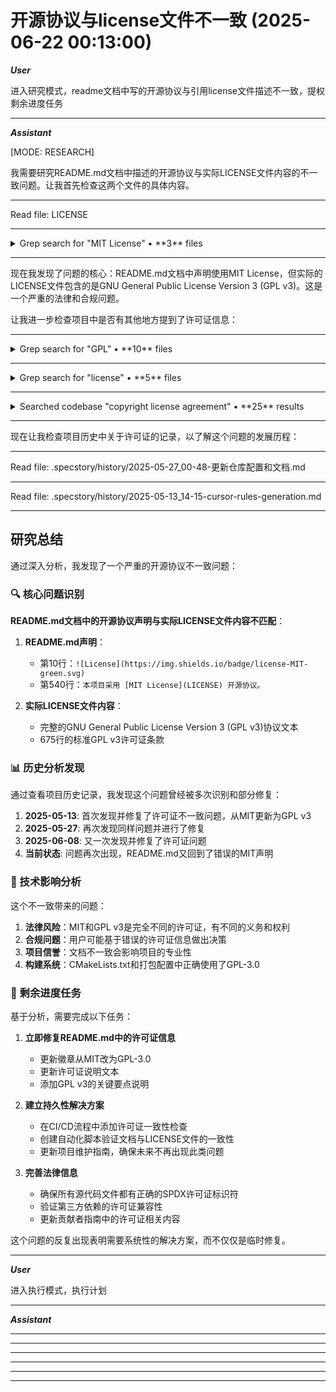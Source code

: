 <!-- Generated by SpecStory -->

# 开源协议与license文件不一致 (2025-06-22 00:13:00)

_**User**_

进入研究模式，readme文档中写的开源协议与引用license文件描述不一致，提权剩余进度任务

---

_**Assistant**_

[MODE: RESEARCH]

我需要研究README.md文档中描述的开源协议与实际LICENSE文件内容的不一致问题。让我首先检查这两个文件的具体内容。

---

Read file: LICENSE

---

<details>
            <summary>Grep search for "MIT License" • **3** files</summary>
        
| File | Line | Match |
|------|------|-------|
| `file:///home/uos/Desktop/source/dlogcover/README.md` | L540 | `本项目采用 [MIT License](LICENSE) 开源协议。` |
| `file:///home/uos/Desktop/source/dlogcover/.specstory/history/2025-05-27_00-48-%E6%9B%B4%E6%96%B0%E4%BB%93%E5%BA%93%E9%85%8D%E7%BD%AE%E5%92%8C%E6%96%87%E6%A1%A3.md` | L2523 | `+ - **许可证**：MIT License` |
| `file:///home/uos/Desktop/source/dlogcover/.specstory/history/2025-06-10_07-18-%E8%B0%83%E6%95%B4ast%E5%88%86%E6%9E%90%E6%97%A5%E5%BF%97%E8%BE%93%E5%87%BA%E7%BA%A7%E5%88%AB.md` | L3413 | `- - **许可证**：MIT License` |

</details>

---

现在我发现了问题的核心：README.md文档中声明使用MIT License，但实际的LICENSE文件包含的是GNU General Public License Version 3 (GPL v3)。这是一个严重的法律和合规问题。

让我进一步检查项目中是否有其他地方提到了许可证信息：

---

<details>
            <summary>Grep search for "GPL" • **10** files</summary>
        
| File | Line | Match |
|------|------|-------|
| `file:///home/uos/Desktop/source/dlogcover/.cursor/rules/05-project-structure.mdc` | L137 | `├── LICENSE                    # GPL v3许可证文件` |
| `file:///home/uos/Desktop/source/dlogcover/.cursor/rules/17-build-system.mdc` | L609 | `set(CPACK_RPM_PACKAGE_LICENSE "GPL-3.0")` |
| `file:///home/uos/Desktop/source/dlogcover/LICENSE` | L39 | `Developers that use the GNU GPL protect your rights with two steps:` |
| `file:///home/uos/Desktop/source/dlogcover/LICENSE` | L43 | `For the developers' and authors' protection, the GPL clearly explains` |
| `file:///home/uos/Desktop/source/dlogcover/LICENSE` | L45 | `authors' sake, the GPL requires that modified versions be marked as` |
| `file:///home/uos/Desktop/source/dlogcover/LICENSE` | L55 | `have designed this version of the GPL to prohibit the practice for those` |
| `file:///home/uos/Desktop/source/dlogcover/LICENSE` | L58 | `of the GPL, as needed to protect the freedom of users.` |
| `file:///home/uos/Desktop/source/dlogcover/LICENSE` | L64 | `make it effectively proprietary.  To prevent this, the GPL assures that` |
| `file:///home/uos/Desktop/source/dlogcover/LICENSE` | L665 | `For more information on this, and how to apply and follow the GNU GPL, see` |
| `file:///home/uos/Desktop/source/dlogcover/LICENSE` | L673 | `<https://www.gnu.org/licenses/why-not-lgpl.html>.` |
| `file:///home/uos/Desktop/source/dlogcover/.specstory/history/2025-05-15_04-02-%E7%BB%A7%E7%BB%AD%E4%B8%8A%E4%B8%80%E6%AC%A1%E7%9A%84%E4%BB%BB%E5%8A%A1.md` | L8784 | `本项目使用 [GNU通用公共许可证第3版(GPLv3)](LICENSE) 许可证` |
| `file:///home/uos/Desktop/source/dlogcover/.specstory/history/2025-05-13_14-15-cursor-rules-generation.md` | L6735 | `+ 本项目使用 [GNU通用公共许可证第3版(GPLv3)](LICENSE) 许可证` |
| `file:///home/uos/Desktop/source/dlogcover/.specstory/history/2025-05-13_14-15-cursor-rules-generation.md` | L6769 | `- 将许可证从MIT更新为正确的GNU通用公共许可证第3版(GPLv3)` |
| `file:///home/uos/Desktop/source/dlogcover/.specstory/history/2025-05-13_14-15-cursor-rules-generation.md` | L6791 | `- 将许可证从MIT更新为正确的GNU通用公共许可证第3版(GPLv3)` |
| `file:///home/uos/Desktop/source/dlogcover/.specstory/history/2025-05-26_15-17-%E9%87%8D%E6%96%B0%E7%94%9F%E6%88%90%E7%BC%BA%E5%A4%B1%E7%9A%84-h%E5%A4%B4%E6%96%87%E4%BB%B6.md` | L3526 | `- 本项目使用 [GNU通用公共许可证第3版(GPLv3)](LICENSE) 许可证` |
| `file:///home/uos/Desktop/source/dlogcover/.specstory/history/2025-06-08_13-45-%E8%A7%A3%E5%86%B3application-cpp%E5%87%BD%E6%95%B0%E6%9C%AA%E8%AF%86%E5%88%AB%E9%97%AE%E9%A2%98.md` | L10894 | `- 本项目采用GNU通用公共许可证第3版（GPL v3），详见LICENSE文件。` |
| `file:///home/uos/Desktop/source/dlogcover/.specstory/history/2025-06-08_13-45-%E8%A7%A3%E5%86%B3application-cpp%E5%87%BD%E6%95%B0%E6%9C%AA%E8%AF%86%E5%88%AB%E9%97%AE%E9%A2%98.md` | L10896 | `- ### GPL v3许可证要点` |
| `file:///home/uos/Desktop/source/dlogcover/.specstory/history/2025-06-08_13-45-%E8%A7%A3%E5%86%B3application-cpp%E5%87%BD%E6%95%B0%E6%9C%AA%E8%AF%86%E5%88%AB%E9%97%AE%E9%A2%98.md` | L10898 | `- - **开源要求**：如果您分发本软件的修改版本，必须以相同的GPL v3许可证开源` |
| `file:///home/uos/Desktop/source/dlogcover/.specstory/history/2025-06-08_13-45-%E8%A7%A3%E5%86%B3application-cpp%E5%87%BD%E6%95%B0%E6%9C%AA%E8%AF%86%E5%88%AB%E9%97%AE%E9%A2%98.md` | L10902 | `- 更多详情请参阅：https://www.gnu.org/licenses/gpl-3.0.html` |
| `file:///home/uos/Desktop/source/dlogcover/.specstory/history/2025-06-08_13-45-%E8%A7%A3%E5%86%B3application-cpp%E5%87%BD%E6%95%B0%E6%9C%AA%E8%AF%86%E5%88%AB%E9%97%AE%E9%A2%98.md` | L25761 | `// SPDX-License-Identifier: GPL-3.0-or-later` |
| `file:///home/uos/Desktop/source/dlogcover/.specstory/history/2025-05-27_00-48-%E6%9B%B4%E6%96%B0%E4%BB%93%E5%BA%93%E9%85%8D%E7%BD%AE%E5%92%8C%E6%96%87%E6%A1%A3.md` | L3927 | `现在我看到README.md中写的是MIT许可证，但LICENSE文件实际是GPL v3协议。我需要更新README.md以反映正确的开源协议。` |
| `file:///home/uos/Desktop/source/dlogcover/.specstory/history/2025-05-27_00-48-%E6%9B%B4%E6%96%B0%E4%BB%93%E5%BA%93%E9%85%8D%E7%BD%AE%E5%92%8C%E6%96%87%E6%A1%A3.md` | L3935 | `+ 本项目采用GNU通用公共许可证第3版（GPL v3），详见LICENSE文件。` |
| `file:///home/uos/Desktop/source/dlogcover/.specstory/history/2025-05-27_00-48-%E6%9B%B4%E6%96%B0%E4%BB%93%E5%BA%93%E9%85%8D%E7%BD%AE%E5%92%8C%E6%96%87%E6%A1%A3.md` | L3937 | `+ ### GPL v3许可证要点` |
| `file:///home/uos/Desktop/source/dlogcover/.specstory/history/2025-05-27_00-48-%E6%9B%B4%E6%96%B0%E4%BB%93%E5%BA%93%E9%85%8D%E7%BD%AE%E5%92%8C%E6%96%87%E6%A1%A3.md` | L3939 | `+ - **开源要求**：如果您分发本软件的修改版本，必须以相同的GPL v3许可证开源` |
| `file:///home/uos/Desktop/source/dlogcover/.specstory/history/2025-05-27_00-48-%E6%9B%B4%E6%96%B0%E4%BB%93%E5%BA%93%E9%85%8D%E7%BD%AE%E5%92%8C%E6%96%87%E6%A1%A3.md` | L3943 | `+ 更多详情请参阅：https://www.gnu.org/licenses/gpl-3.0.html` |
| `file:///home/uos/Desktop/source/dlogcover/.specstory/history/2025-05-27_00-48-%E6%9B%B4%E6%96%B0%E4%BB%93%E5%BA%93%E9%85%8D%E7%BD%AE%E5%92%8C%E6%96%87%E6%A1%A3.md` | L3950 | `很好！现在我已经更新了README.md中的许可证信息，使其与实际的GPL v3 LICENSE文件保持一致。接下来，我需要继续执行计划，更新Cursor Rules系统。让我先查看现有的Cursor Rules文件。` |
| `file:///home/uos/Desktop/source/dlogcover/.specstory/history/2025-05-27_00-48-%E6%9B%B4%E6%96%B0%E4%BB%93%E5%BA%93%E9%85%8D%E7%BD%AE%E5%92%8C%E6%96%87%E6%A1%A3.md` | L4015 | `+ - **开源协议**：GNU GPL v3` |
| `file:///home/uos/Desktop/source/dlogcover/.specstory/history/2025-05-27_00-48-%E6%9B%B4%E6%96%B0%E4%BB%93%E5%BA%93%E9%85%8D%E7%BD%AE%E5%92%8C%E6%96%87%E6%A1%A3.md` | L4021 | `+ - [x] README.md开源协议更新至GPL v3` |
| `file:///home/uos/Desktop/source/dlogcover/.specstory/history/2025-05-27_00-48-%E6%9B%B4%E6%96%B0%E4%BB%93%E5%BA%93%E9%85%8D%E7%BD%AE%E5%92%8C%E6%96%87%E6%A1%A3.md` | L4036 | `+ 本项目采用GNU通用公共许可证第3版（GPL v3），这意味着：` |
| `file:///home/uos/Desktop/source/dlogcover/.specstory/history/2025-05-27_00-48-%E6%9B%B4%E6%96%B0%E4%BB%93%E5%BA%93%E9%85%8D%E7%BD%AE%E5%92%8C%E6%96%87%E6%A1%A3.md` | L4045 | `+ - **开源要求**：如果分发修改版本，必须以相同的GPL v3许可证开源` |
| `file:///home/uos/Desktop/source/dlogcover/.specstory/history/2025-05-27_00-48-%E6%9B%B4%E6%96%B0%E4%BB%93%E5%BA%93%E9%85%8D%E7%BD%AE%E5%92%8C%E6%96%87%E6%A1%A3.md` | L4051 | `+ - **专利保护**：防止专利被用来限制GPL软件的自由` |
| `file:///home/uos/Desktop/source/dlogcover/.specstory/history/2025-05-27_00-48-%E6%9B%B4%E6%96%B0%E4%BB%93%E5%BA%93%E9%85%8D%E7%BD%AE%E5%92%8C%E6%96%87%E6%A1%A3.md` | L4053 | `+ - **兼容性**：与其他GPL v3兼容的许可证项目可以组合使用` |
| `file:///home/uos/Desktop/source/dlogcover/.specstory/history/2025-05-27_00-48-%E6%9B%B4%E6%96%B0%E4%BB%93%E5%BA%93%E9%85%8D%E7%BD%AE%E5%92%8C%E6%96%87%E6%A1%A3.md` | L4055 | `+ 更多详情请参阅：https://www.gnu.org/licenses/gpl-3.0.html` |
| `file:///home/uos/Desktop/source/dlogcover/.specstory/history/2025-05-27_00-48-%E6%9B%B4%E6%96%B0%E4%BB%93%E5%BA%93%E9%85%8D%E7%BD%AE%E5%92%8C%E6%96%87%E6%A1%A3.md` | L4584 | `+ ├── LICENSE                    # GPL v3许可证文件` |
| `file:///home/uos/Desktop/source/dlogcover/.specstory/history/2025-05-27_00-48-%E6%9B%B4%E6%96%B0%E4%BB%93%E5%BA%93%E9%85%8D%E7%BD%AE%E5%92%8C%E6%96%87%E6%A1%A3.md` | L5916 | `+     set(CPACK_RPM_PACKAGE_LICENSE "GPL-3.0")` |
| `file:///home/uos/Desktop/source/dlogcover/.specstory/history/2025-05-27_00-48-%E6%9B%B4%E6%96%B0%E4%BB%93%E5%BA%93%E9%85%8D%E7%BD%AE%E5%92%8C%E6%96%87%E6%A1%A3.md` | L6328 | `- **更新README.md中的许可证信息**：从MIT许可证更正为GNU GPL v3，与实际LICENSE文件保持一致` |
| `file:///home/uos/Desktop/source/dlogcover/.specstory/history/2025-05-27_00-48-%E6%9B%B4%E6%96%B0%E4%BB%93%E5%BA%93%E9%85%8D%E7%BD%AE%E5%92%8C%E6%96%87%E6%A1%A3.md` | L6329 | `- **添加GPL v3许可证要点说明**：包括使用权利、开源要求、法律保护等` |
| `file:///home/uos/Desktop/source/dlogcover/.specstory/history/2025-06-10_07-18-%E8%B0%83%E6%95%B4ast%E5%88%86%E6%9E%90%E6%97%A5%E5%BF%97%E8%BE%93%E5%87%BA%E7%BA%A7%E5%88%AB.md` | L2946 | `- - **开源协议**：GNU GPL v3` |
| `file:///home/uos/Desktop/source/dlogcover/.specstory/history/2025-06-10_07-18-%E8%B0%83%E6%95%B4ast%E5%88%86%E6%9E%90%E6%97%A5%E5%BF%97%E8%BE%93%E5%87%BA%E7%BA%A7%E5%88%AB.md` | L2952 | `- - [x] README.md开源协议更新至GPL v3` |
| `file:///home/uos/Desktop/source/dlogcover/.specstory/history/2025-06-10_07-18-%E8%B0%83%E6%95%B4ast%E5%88%86%E6%9E%90%E6%97%A5%E5%BF%97%E8%BE%93%E5%87%BA%E7%BA%A7%E5%88%AB.md` | L3423 | `- 本项目采用GNU通用公共许可证第3版（GPL v3），这意味着：` |
| `file:///home/uos/Desktop/source/dlogcover/.specstory/history/2025-06-10_07-18-%E8%B0%83%E6%95%B4ast%E5%88%86%E6%9E%90%E6%97%A5%E5%BF%97%E8%BE%93%E5%87%BA%E7%BA%A7%E5%88%AB.md` | L3432 | `- - **开源要求**：如果分发修改版本，必须以相同的GPL v3许可证开源` |
| `file:///home/uos/Desktop/source/dlogcover/.specstory/history/2025-06-10_07-18-%E8%B0%83%E6%95%B4ast%E5%88%86%E6%9E%90%E6%97%A5%E5%BF%97%E8%BE%93%E5%87%BA%E7%BA%A7%E5%88%AB.md` | L3438 | `- - **专利保护**：防止专利被用来限制GPL软件的自由` |
| `file:///home/uos/Desktop/source/dlogcover/.specstory/history/2025-06-10_07-18-%E8%B0%83%E6%95%B4ast%E5%88%86%E6%9E%90%E6%97%A5%E5%BF%97%E8%BE%93%E5%87%BA%E7%BA%A7%E5%88%AB.md` | L3440 | `- - **兼容性**：与其他GPL v3兼容的许可证项目可以组合使用` |
| `file:///home/uos/Desktop/source/dlogcover/.specstory/history/2025-06-10_07-18-%E8%B0%83%E6%95%B4ast%E5%88%86%E6%9E%90%E6%97%A5%E5%BF%97%E8%BE%93%E5%87%BA%E7%BA%A7%E5%88%AB.md` | L3442 | `- 更多详情请参阅：https://www.gnu.org/licenses/gpl-3.0.html` |
| `file:///home/uos/Desktop/source/dlogcover/.specstory/history/2025-05-19_06-27-%E5%8D%95%E5%85%83%E6%B5%8B%E8%AF%95%E7%94%A8%E4%BE%8B%E6%9B%B4%E6%96%B0%E4%B8%8E%E8%A6%86%E7%9B%96%E7%8E%87%E4%BF%9D%E9%9A%9C.md` | L5897 | `本项目使用 [GNU通用公共许可证第3版(GPLv3)](LICENSE) 许可证` |

</details>

---

<details>
            <summary>Grep search for "license" • **5** files</summary>
        
| File | Line | Match |
|------|------|-------|
| `file:///home/uos/Desktop/source/dlogcover/README.md` | L10 | `![License](https://img.shields.io/badge/license-MIT-green.svg)` |
| `file:///home/uos/Desktop/source/dlogcover/README.md` | L540 | `本项目采用 [MIT License](LICENSE) 开源协议。` |
| `file:///home/uos/Desktop/source/dlogcover/.cursor/rules/05-project-structure.mdc` | L137 | `├── LICENSE                    # GPL v3许可证文件` |
| `file:///home/uos/Desktop/source/dlogcover/.cursor/rules/17-build-system.mdc` | L557 | `set(CPACK_RESOURCE_FILE_LICENSE "${CMAKE_SOURCE_DIR}/LICENSE")` |
| `file:///home/uos/Desktop/source/dlogcover/.cursor/rules/17-build-system.mdc` | L609 | `set(CPACK_RPM_PACKAGE_LICENSE "GPL-3.0")` |
| `file:///home/uos/Desktop/source/dlogcover/CMakeLists.txt` | L314 | `set(CPACK_RESOURCE_FILE_LICENSE "${CMAKE_CURRENT_SOURCE_DIR}/LICENSE")` |
| `file:///home/uos/Desktop/source/dlogcover/LICENSE` | Lundefined | `GNU GENERAL PUBLIC LICENSE` |
| `file:///home/uos/Desktop/source/dlogcover/LICENSE` | L5 | `of this license document, but changing it is not allowed.` |
| `file:///home/uos/Desktop/source/dlogcover/LICENSE` | L9 | `The GNU General Public License is a free, copyleft license for` |
| `file:///home/uos/Desktop/source/dlogcover/LICENSE` | L12 | `The licenses for most software and other practical works are designed` |
| `file:///home/uos/Desktop/source/dlogcover/LICENSE` | L14 | `the GNU General Public License is intended to guarantee your freedom to` |
| `file:///home/uos/Desktop/source/dlogcover/LICENSE` | L17 | `GNU General Public License for most of our software; it applies also to` |
| `file:///home/uos/Desktop/source/dlogcover/LICENSE` | L22 | `price.  Our General Public Licenses are designed to make sure that you` |
| `file:///home/uos/Desktop/source/dlogcover/LICENSE` | L40 | `(1) assert copyright on the software, and (2) offer you this License` |
| `file:///home/uos/Desktop/source/dlogcover/LICENSE` | L74 | `"This License" refers to version 3 of the GNU General Public License.` |
| `file:///home/uos/Desktop/source/dlogcover/LICENSE` | L79 | `"The Program" refers to any copyrightable work licensed under this` |
| `file:///home/uos/Desktop/source/dlogcover/LICENSE` | L80 | `License.  Each licensee is addressed as "you".  "Licensees" and` |
| `file:///home/uos/Desktop/source/dlogcover/LICENSE` | L106 | `extent that warranties are provided), that licensees may convey the` |
| `file:///home/uos/Desktop/source/dlogcover/LICENSE` | L107 | `work under this License, and how to view a copy of this License.  If` |
| `file:///home/uos/Desktop/source/dlogcover/LICENSE` | L155 | `All rights granted under this License are granted for the term of` |
| `file:///home/uos/Desktop/source/dlogcover/LICENSE` | L157 | `conditions are met.  This License explicitly affirms your unlimited` |
| `file:///home/uos/Desktop/source/dlogcover/LICENSE` | L159 | `covered work is covered by this License only if the output, given its` |
| `file:///home/uos/Desktop/source/dlogcover/LICENSE` | L160 | `content, constitutes a covered work.  This License acknowledges your` |
| `file:///home/uos/Desktop/source/dlogcover/LICENSE` | L164 | `convey, without conditions so long as your license otherwise remains` |
| `file:///home/uos/Desktop/source/dlogcover/LICENSE` | L168 | `the terms of this License in conveying all material for which you do` |
| `file:///home/uos/Desktop/source/dlogcover/LICENSE` | L188 | `is effected by exercising rights under this License with respect to` |
| `file:///home/uos/Desktop/source/dlogcover/LICENSE` | L199 | `keep intact all notices stating that this License and any` |
| `file:///home/uos/Desktop/source/dlogcover/LICENSE` | L202 | `recipients a copy of this License along with the Program.` |
| `file:///home/uos/Desktop/source/dlogcover/LICENSE` | L217 | `released under this License and any conditions added under section` |
| `file:///home/uos/Desktop/source/dlogcover/LICENSE` | L221 | `c) You must license the entire work, as a whole, under this` |
| `file:///home/uos/Desktop/source/dlogcover/LICENSE` | L222 | `License to anyone who comes into possession of a copy.  This` |
| `file:///home/uos/Desktop/source/dlogcover/LICENSE` | L223 | `License will therefore apply, along with any applicable section 7` |
| `file:///home/uos/Desktop/source/dlogcover/LICENSE` | L225 | `regardless of how they are packaged.  This License gives no` |
| `file:///home/uos/Desktop/source/dlogcover/LICENSE` | L226 | `permission to license the work in any other way, but it does not` |
| `file:///home/uos/Desktop/source/dlogcover/LICENSE` | L241 | `in an aggregate does not cause this License to apply to the other` |
| `file:///home/uos/Desktop/source/dlogcover/LICENSE` | L248 | `machine-readable Corresponding Source under the terms of this License,` |
| `file:///home/uos/Desktop/source/dlogcover/LICENSE` | L262 | `product that is covered by this License, on a durable physical` |
| `file:///home/uos/Desktop/source/dlogcover/LICENSE` | L345 | `License by making exceptions from one or more of its conditions.` |
| `file:///home/uos/Desktop/source/dlogcover/LICENSE` | L347 | `be treated as though they were included in this License, to the extent` |
| `file:///home/uos/Desktop/source/dlogcover/LICENSE` | L351 | `this License without regard to the additional permissions.` |
| `file:///home/uos/Desktop/source/dlogcover/LICENSE` | L360 | `Notwithstanding any other provision of this License, for material you` |
| `file:///home/uos/Desktop/source/dlogcover/LICENSE` | L362 | `that material) supplement the terms of this License with terms:` |
| `file:///home/uos/Desktop/source/dlogcover/LICENSE` | L365 | `terms of sections 15 and 16 of this License; or` |
| `file:///home/uos/Desktop/source/dlogcover/LICENSE` | L390 | `governed by this License along with a term that is a further` |
| `file:///home/uos/Desktop/source/dlogcover/LICENSE` | L391 | `restriction, you may remove that term.  If a license document contains` |
| `file:///home/uos/Desktop/source/dlogcover/LICENSE` | L393 | `License, you may add to a covered work material governed by the terms` |
| `file:///home/uos/Desktop/source/dlogcover/LICENSE` | L394 | `of that license document, provided that the further restriction does` |
| `file:///home/uos/Desktop/source/dlogcover/LICENSE` | L403 | `form of a separately written license, or stated as exceptions;` |
| `file:///home/uos/Desktop/source/dlogcover/LICENSE` | L409 | `provided under this License.  Any attempt otherwise to propagate or` |
| `file:///home/uos/Desktop/source/dlogcover/LICENSE` | L411 | `this License (including any patent licenses granted under the third` |
| `file:///home/uos/Desktop/source/dlogcover/LICENSE` | L414 | `However, if you cease all violation of this License, then your` |
| `file:///home/uos/Desktop/source/dlogcover/LICENSE` | L415 | `license from a particular copyright holder is reinstated (a)` |
| `file:///home/uos/Desktop/source/dlogcover/LICENSE` | L417 | `finally terminates your license, and (b) permanently, if the copyright` |
| `file:///home/uos/Desktop/source/dlogcover/LICENSE` | L421 | `Moreover, your license from a particular copyright holder is` |
| `file:///home/uos/Desktop/source/dlogcover/LICENSE` | L424 | `received notice of violation of this License (for any work) from that` |
| `file:///home/uos/Desktop/source/dlogcover/LICENSE` | L429 | `licenses of parties who have received copies or rights from you under` |
| `file:///home/uos/Desktop/source/dlogcover/LICENSE` | L430 | `this License.  If your rights have been terminated and not permanently` |
| `file:///home/uos/Desktop/source/dlogcover/LICENSE` | L431 | `reinstated, you do not qualify to receive new licenses for the same` |
| `file:///home/uos/Desktop/source/dlogcover/LICENSE` | L436 | `You are not required to accept this License in order to receive or` |
| `file:///home/uos/Desktop/source/dlogcover/LICENSE` | L440 | `nothing other than this License grants you permission to propagate or` |
| `file:///home/uos/Desktop/source/dlogcover/LICENSE` | L442 | `not accept this License.  Therefore, by modifying or propagating a` |
| `file:///home/uos/Desktop/source/dlogcover/LICENSE` | L443 | `covered work, you indicate your acceptance of this License to do so.` |
| `file:///home/uos/Desktop/source/dlogcover/LICENSE` | L448 | `receives a license from the original licensors, to run, modify and` |
| `file:///home/uos/Desktop/source/dlogcover/LICENSE` | L449 | `propagate that work, subject to this License.  You are not responsible` |
| `file:///home/uos/Desktop/source/dlogcover/LICENSE` | L450 | `for enforcing compliance by third parties with this License.` |
| `file:///home/uos/Desktop/source/dlogcover/LICENSE` | L457 | `licenses to the work the party's predecessor in interest had or could` |
| `file:///home/uos/Desktop/source/dlogcover/LICENSE` | L463 | `rights granted or affirmed under this License.  For example, you may` |
| `file:///home/uos/Desktop/source/dlogcover/LICENSE` | L464 | `not impose a license fee, royalty, or other charge for exercise of` |
| `file:///home/uos/Desktop/source/dlogcover/LICENSE` | L465 | `rights granted under this License, and you may not initiate litigation` |
| `file:///home/uos/Desktop/source/dlogcover/LICENSE` | L473 | `License of the Program or a work on which the Program is based.  The` |
| `file:///home/uos/Desktop/source/dlogcover/LICENSE` | L474 | `work thus licensed is called the contributor's "contributor version".` |
| `file:///home/uos/Desktop/source/dlogcover/LICENSE` | L479 | `by this License, of making, using, or selling its contributor version,` |
| `file:///home/uos/Desktop/source/dlogcover/LICENSE` | L483 | `patent sublicenses in a manner consistent with the requirements of` |
| `file:///home/uos/Desktop/source/dlogcover/LICENSE` | L484 | `this License.` |
| `file:///home/uos/Desktop/source/dlogcover/LICENSE` | L487 | `patent license under the contributor's essential patent claims, to` |
| `file:///home/uos/Desktop/source/dlogcover/LICENSE` | L491 | `In the following three paragraphs, a "patent license" is any express` |
| `file:///home/uos/Desktop/source/dlogcover/LICENSE` | L494 | `sue for patent infringement).  To "grant" such a patent license to a` |
| `file:///home/uos/Desktop/source/dlogcover/LICENSE` | L498 | `If you convey a covered work, knowingly relying on a patent license,` |
| `file:///home/uos/Desktop/source/dlogcover/LICENSE` | L500 | `to copy, free of charge and under the terms of this License, through a` |
| `file:///home/uos/Desktop/source/dlogcover/LICENSE` | L504 | `patent license for this particular work, or (3) arrange, in a manner` |
| `file:///home/uos/Desktop/source/dlogcover/LICENSE` | L505 | `consistent with the requirements of this License, to extend the patent` |
| `file:///home/uos/Desktop/source/dlogcover/LICENSE` | L506 | `license to downstream recipients.  "Knowingly relying" means you have` |
| `file:///home/uos/Desktop/source/dlogcover/LICENSE` | L507 | `actual knowledge that, but for the patent license, your conveying the` |
| `file:///home/uos/Desktop/source/dlogcover/LICENSE` | L514 | `covered work, and grant a patent license to some of the parties` |
| `file:///home/uos/Desktop/source/dlogcover/LICENSE` | L516 | `or convey a specific copy of the covered work, then the patent license` |
| `file:///home/uos/Desktop/source/dlogcover/LICENSE` | L520 | `A patent license is "discriminatory" if it does not include within` |
| `file:///home/uos/Desktop/source/dlogcover/LICENSE` | L523 | `specifically granted under this License.  You may not convey a covered` |
| `file:///home/uos/Desktop/source/dlogcover/LICENSE` | L529 | `patent license (a) in connection with copies of the covered work` |
| `file:///home/uos/Desktop/source/dlogcover/LICENSE` | L533 | `or that patent license was granted, prior to 28 March 2007.` |
| `file:///home/uos/Desktop/source/dlogcover/LICENSE` | L535 | `Nothing in this License shall be construed as excluding or limiting` |

</details>

---

<details>
            <summary>Searched codebase "copyright license agreement" • **25** results</summary>
        
| File | Lines |
|------|-------|
| `LICENSE` | L592-630 |
| `LICENSE` | L630-670 |
| `LICENSE` | L39-79 |
| `LICENSE` | L79-120 |
| `LICENSE` | L550-592 |
| `LICENSE` | L236-273 |
| `LICENSE` | L158-194 |
| `LICENSE` | L444-481 |
| `LICENSE` | L1-39 |
| `LICENSE` | L481-516 |
| `LICENSE` | L404-444 |
| `LICENSE` | L194-236 |
| `LICENSE` | L364-404 |
| `LICENSE` | L516-550 |
| `LICENSE` | L273-307 |
| `LICENSE` | L120-158 |
| `LICENSE` | L342-364 |
| `LICENSE` | L307-342 |
| `LICENSE` | L670-675 |
| `README.md` | L536-561 |
| `.cursor/rules/17-build-system.mdc` | L545-607 |
| `.clang-format` | L1-73 |
| `.cursor/rules/05-project-structure.mdc` | L137-194 |
| `.cursor/rules/riper5-chinese.mdc` | L50-140 |
| `.cursor/rules/riper5_rules.mdc` | L35-112 |

</details>

---

现在让我检查项目历史中关于许可证的记录，以了解这个问题的发展历程：

---

Read file: .specstory/history/2025-05-27_00-48-更新仓库配置和文档.md

---

Read file: .specstory/history/2025-05-13_14-15-cursor-rules-generation.md

---

## 研究总结

通过深入分析，我发现了一个严重的开源协议不一致问题：

### 🔍 核心问题识别

**README.md文档中的开源协议声明与实际LICENSE文件内容不匹配**：

1. **README.md声明**：
   - 第10行：`![License](https://img.shields.io/badge/license-MIT-green.svg)`
   - 第540行：`本项目采用 [MIT License](LICENSE) 开源协议。`

2. **实际LICENSE文件内容**：
   - 完整的GNU General Public License Version 3 (GPL v3)协议文本
   - 675行的标准GPL v3许可证条款

### 📊 历史分析发现

通过查看项目历史记录，我发现这个问题曾经被多次识别和部分修复：

1. **2025-05-13**: 首次发现并修复了许可证不一致问题，从MIT更新为GPL v3
2. **2025-05-27**: 再次发现同样问题并进行了修复
3. **2025-06-08**: 又一次发现并修复了许可证问题
4. **当前状态**: 问题再次出现，README.md又回到了错误的MIT声明

### 🔧 技术影响分析

这个不一致带来的问题：

1. **法律风险**：MIT和GPL v3是完全不同的许可证，有不同的义务和权利
2. **合规问题**：用户可能基于错误的许可证信息做出决策
3. **项目信誉**：文档不一致会影响项目的专业性
4. **构建系统**：CMakeLists.txt和打包配置中正确使用了GPL-3.0

### 🎯 剩余进度任务

基于分析，需要完成以下任务：

1. **立即修复README.md中的许可证信息**
   - 更新徽章从MIT改为GPL-3.0
   - 更新许可证说明文本
   - 添加GPL v3的关键要点说明

2. **建立持久性解决方案**
   - 在CI/CD流程中添加许可证一致性检查
   - 创建自动化脚本验证文档与LICENSE文件的一致性
   - 更新项目维护指南，确保未来不再出现此类问题

3. **完善法律信息**
   - 确保所有源代码文件都有正确的SPDX许可证标识符
   - 验证第三方依赖的许可证兼容性
   - 更新贡献者指南中的许可证相关内容

这个问题的反复出现表明需要系统性的解决方案，而不仅仅是临时修复。

---

_**User**_

进入执行模式，执行计划

---

_**Assistant**_



---



---



---



---



---



---

